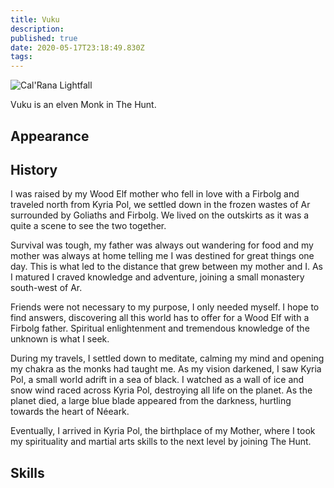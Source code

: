 ```yaml
---
title: Vuku
description: 
published: true
date: 2020-05-17T23:18:49.830Z
tags: 
---
```


<img src="https://s3.amazonaws.com/files.d20.io/images/93494826/UtBSvCw3ZwjbDUxS8dwR9Q/max.png?1570158190" style="max-width: 300px" alt="Cal'Rana Lightfall" />

Vuku is an elven Monk in The Hunt.

## Appearance

## History
I was raised by my Wood Elf mother who fell in love with a Firbolg and traveled north from Kyria Pol, we settled down in the frozen wastes of Ar surrounded by Goliaths and Firbolg. We lived on the outskirts as it was a quite a scene to see the two together.

Survival was tough, my father was always out wandering for food and my mother was always at home telling me I was destined for great things one day. This is what led to the distance that grew between my mother and I. As I matured I craved knowledge and adventure, joining a small monastery south-west of Ar.

Friends were not necessary to my purpose, I only needed myself. I hope to find answers, discovering all this world has to offer for a Wood Elf with a Firbolg father. Spiritual enlightenment and tremendous knowledge of the unknown is what I seek.

During my travels, I settled down to meditate, calming my mind and opening my chakra as the monks had taught me. As my vision darkened, I saw Kyria Pol, a small world adrift in a sea of black. I watched as a wall of ice and snow wind raced across Kyria Pol, destroying all life on the planet. As the planet died, a large blue blade appeared from the darkness, hurtling towards the heart of Néeark.

Eventually, I arrived in Kyria Pol, the birthplace of my Mother, where I took my spirituality and martial arts skills to the next level by joining The Hunt.

## Skills
